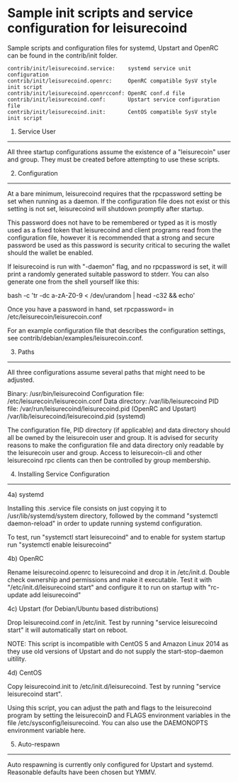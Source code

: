 Sample init scripts and service configuration for leisurecoind
==========================================================

Sample scripts and configuration files for systemd, Upstart and OpenRC
can be found in the contrib/init folder.

    contrib/init/leisurecoind.service:    systemd service unit configuration
    contrib/init/leisurecoind.openrc:     OpenRC compatible SysV style init script
    contrib/init/leisurecoind.openrcconf: OpenRC conf.d file
    contrib/init/leisurecoind.conf:       Upstart service configuration file
    contrib/init/leisurecoind.init:       CentOS compatible SysV style init script

1. Service User
---------------------------------

All three startup configurations assume the existence of a "leisurecoin" user
and group.  They must be created before attempting to use these scripts.

2. Configuration
---------------------------------

At a bare minimum, leisurecoind requires that the rpcpassword setting be set
when running as a daemon.  If the configuration file does not exist or this
setting is not set, leisurecoind will shutdown promptly after startup.

This password does not have to be remembered or typed as it is mostly used
as a fixed token that leisurecoind and client programs read from the configuration
file, however it is recommended that a strong and secure password be used
as this password is security critical to securing the wallet should the
wallet be enabled.

If leisurecoind is run with "-daemon" flag, and no rpcpassword is set, it will
print a randomly generated suitable password to stderr.  You can also
generate one from the shell yourself like this:

bash -c 'tr -dc a-zA-Z0-9 < /dev/urandom | head -c32 && echo'

Once you have a password in hand, set rpcpassword= in /etc/leisurecoin/leisurecoin.conf

For an example configuration file that describes the configuration settings,
see contrib/debian/examples/leisurecoin.conf.

3. Paths
---------------------------------

All three configurations assume several paths that might need to be adjusted.

Binary:              /usr/bin/leisurecoind
Configuration file:  /etc/leisurecoin/leisurecoin.conf
Data directory:      /var/lib/leisurecoind
PID file:            /var/run/leisurecoind/leisurecoind.pid (OpenRC and Upstart)
                     /var/lib/leisurecoind/leisurecoind.pid (systemd)

The configuration file, PID directory (if applicable) and data directory
should all be owned by the leisurecoin user and group.  It is advised for security
reasons to make the configuration file and data directory only readable by the
leisurecoin user and group.  Access to leisurecoin-cli and other leisurecoind rpc clients
can then be controlled by group membership.

4. Installing Service Configuration
-----------------------------------

4a) systemd

Installing this .service file consists on just copying it to
/usr/lib/systemd/system directory, followed by the command
"systemctl daemon-reload" in order to update running systemd configuration.

To test, run "systemctl start leisurecoind" and to enable for system startup run
"systemctl enable leisurecoind"

4b) OpenRC

Rename leisurecoind.openrc to leisurecoind and drop it in /etc/init.d.  Double
check ownership and permissions and make it executable.  Test it with
"/etc/init.d/leisurecoind start" and configure it to run on startup with
"rc-update add leisurecoind"

4c) Upstart (for Debian/Ubuntu based distributions)

Drop leisurecoind.conf in /etc/init.  Test by running "service leisurecoind start"
it will automatically start on reboot.

NOTE: This script is incompatible with CentOS 5 and Amazon Linux 2014 as they
use old versions of Upstart and do not supply the start-stop-daemon uitility.

4d) CentOS

Copy leisurecoind.init to /etc/init.d/leisurecoind. Test by running "service leisurecoind start".

Using this script, you can adjust the path and flags to the leisurecoind program by
setting the leisurecoinD and FLAGS environment variables in the file
/etc/sysconfig/leisurecoind. You can also use the DAEMONOPTS environment variable here.

5. Auto-respawn
-----------------------------------

Auto respawning is currently only configured for Upstart and systemd.
Reasonable defaults have been chosen but YMMV.
